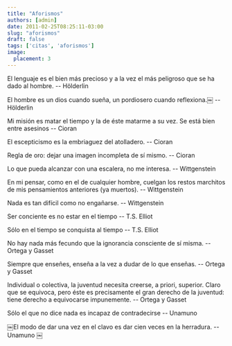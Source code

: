 ```yaml
---
title: "Aforismos"
authors: [admin]
date: 2011-02-25T08:25:11-03:00
slug: "aforismos"
draft: false
tags: ['citas', 'aforismos']
image:
  placement: 3
---
```


El lenguaje es el bien más precioso y a la vez el más peligroso que se
ha dado al hombre. -- Hölderlin

El hombre es un dios cuando sueña, un pordiosero cuando reflexiona.￼ --
Hölderlin

Mi misión es matar el tiempo y la de éste matarme a su vez. Se está bien
entre asesinos -- Cioran

El escepticismo es la embriaguez del atolladero. -- Cioran

Regla de oro: dejar una imagen incompleta de sí mismo. -- Cioran

Lo que pueda alcanzar con una escalera, no me interesa. -- Wittgenstein

En mi pensar, como en el de cualquier hombre, cuelgan los restos
marchitos de mis pensamientos anteriores (ya muertos). -- Wittgenstein

Nada es tan difícil como no engañarse. -- Wittgenstein

Ser conciente es no estar en el tiempo -- T.S. Elliot

Sólo en el tiempo se conquista al tiempo -- T.S. Elliot

​No hay nada más fecundo que la ignorancia consciente de sí
misma. -- Ortega y Gasset

Siempre que enseñes, enseña a la vez a dudar de lo que enseñas. --
Ortega y Gasset

Individual o colectiva, la juventud necesita creerse, a priori,
superior. Claro que se equivoca, pero éste es precisamente el gran
derecho de la juventud: tiene derecho a equivocarse impunemente. --
Ortega y Gasset

Sólo el que no dice nada es incapaz de contradecirse -- Unamuno

￼El modo de dar una vez en el clavo es dar cien veces en la herradura.
-- Unamuno ￼


